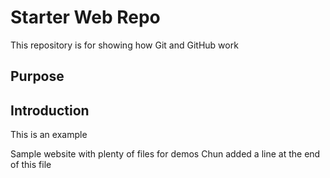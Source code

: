 # Starter Web Repo

This repository is for showing how Git and GitHub work

## Purpose


## Introduction

This is an example

Sample website with plenty of files for demos
Chun added a line at the end of this file
